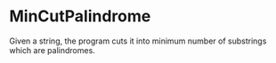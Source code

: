 # MinCutPalindrome
Given a string, the program cuts it into minimum number of substrings which are palindromes.
